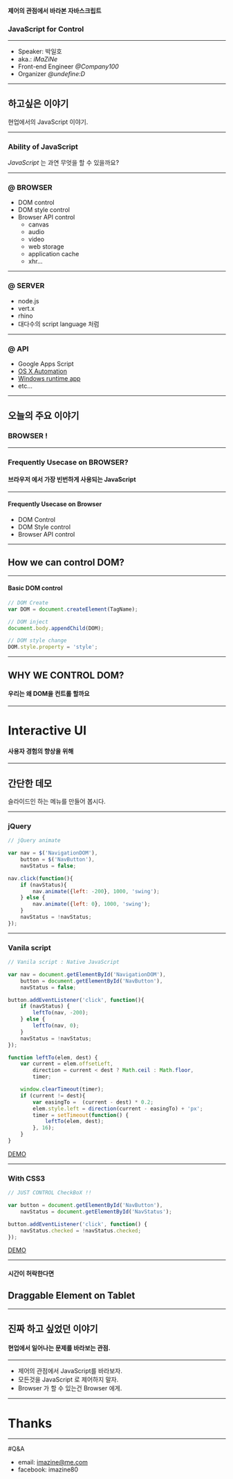 #### 제어의 관점에서 바라본 자바스크립트
### JavaScript for Control

_ _ _

+ Speaker: 박일호
+ aka.: *iMaZiNe*
+ Front-end Engineer *@Company100*
+ Organizer *@undefine:D*

- - -

## 하고싶은 이야기
현업에서의 JavaScript 이야기.

- - -

### Ability of JavaScript
*JavaScript* 는 과연 무엇을 할 수 있을까요?

_ _ _

### @ BROWSER
+ DOM control
+ DOM style control
+ Browser API control
	+ canvas
	+ audio
	+ video
	+ web storage
	+ application cache
	+ xhr...

_ _ _

### @ SERVER
+ node.js
+ vert.x
+ rhino
+ 대다수의 script language 처럼

_ _ _

### @ API
+ Google Apps Script
+ [OS X Automation](https://developer.apple.com/library/mac/releasenotes/InterapplicationCommunication/RN-JavaScriptForAutomation/)
+ [Windows runtime app](http://msdn.microsoft.com/en-us/library/windows/apps/br211385.aspx)
+ etc...

- - -

## 오늘의 주요 이야기
### BROWSER !

_ _ _

### Frequently Usecase on BROWSER?
#### 브라우저 에서 가장 빈번하게 사용되는 JavaScript

_ _ _

#### Frequently Usecase on Browser
+ DOM Control
+ DOM Style control
+ Browser API control

_ _ _

## How we can control DOM?

_ _ _

#### Basic DOM control

~~~js
// DOM Create
var DOM = document.createElement(TagName);

// DOM inject
document.body.appendChild(DOM);

// DOM style change
DOM.style.property = 'style';

~~~

_ _ _

## WHY WE CONTROL DOM?
#### 우리는 왜 DOM을 컨트롤 할까요

_ _ _

# Interactive UI
#### 사용자 경험의 향상을 위해

- - -

## 간단한 데모
슬라이드인 하는 메뉴를 만들어 봅시다.
_ _ _

### jQuery
~~~js
// jQuery animate

var nav = $('NavigationDOM'),
	button = $('NavButton'),
	navStatus = false;

nav.click(function(){
	if (navStatus){
		nav.animate({left: -200}, 1000, 'swing');
	} else {
		nav.animate({left: 0}, 1000, 'swing');
	}
	navStatus = !navStatus;
});
~~~

_ _ _

### Vanila script
~~~js
// Vanila script : Native JavaScript

var nav = document.getElementById('NavigationDOM'),
	button = document.getElementById('NavButton'),
	navStatus = false;

button.addEventListener('click', function(){
	if (navStatus) {
		leftTo(nav, -200);
	} else {
		leftTo(nav, 0);
	}
	navStatus = !navStatus;
});

function leftTo(elem, dest) {
	var current = elem.offsetLeft,
		direction = current < dest ? Math.ceil : Math.floor,
		timer;

	window.clearTimeout(timer);
	if (current != dest){
		var easingTo =  (current - dest) * 0.2;
		elem.style.left = direction(current - easingTo) + 'px';
		timer = setTimeout(function() {
			leftTo(elem, dest);
		}, 16);
	}
}
~~~

[DEMO](/demo1)

_ _ _

### With CSS3

~~~js
// JUST CONTROL CheckBoX !!

var button = document.getElementById('NavButton'),
	navStatus = document.getElementById('NavStatus');

button.addEventListener('click', function() {
	navStatus.checked = !navStatus.checked;
});
~~~

[DEMO](/demo2)

_ _ _

#### 시간이 허락한다면
## Draggable Element on Tablet

- - -

## 진짜 하고 싶었던 이야기
#### 현업에서 일어나는 문제를 바라보는 관점.
_ _ _

+ 제어의 관점에서 JavaScript를 바라보자.
+ 모든것을 JavaScript 로 제어하지 말자.
+ Browser 가 할 수 있는건 Browser 에게.
_ _ _

# Thanks

- - -

#Q&A
+ email: imazine@me.com
+ facebook: imazine80
